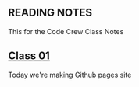 ## READING NOTES
This for the Code Crew Class Notes

## [Class 01](/Reading-Notes/Class01)

Today we're making Github pages site
